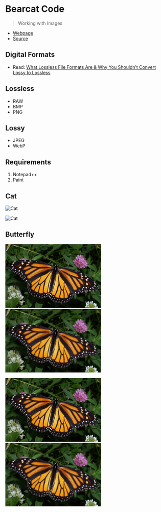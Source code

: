 # Bearcat Code

> Working with Images

- [Webpage](https://profcase.github.io/bearcat-code/)
- [Source](https://github.com/profcase/bearcat-code)

## Digital Formats

- Read: [What Lossless File Formats Are & Why You Shouldn’t Convert Lossy to Lossless](https://www.howtogeek.com/142174/what-lossless-file-formats-are-why-you-shouldnt-convert-lossy-to-lossless/)

## Lossless

- RAW
- BMP
- PNG

## Lossy

- JPEG
- WebP

## Requirements

1. Notepad++
2. Paint

## Cat

![Cat](https://raw.githubusercontent.com/profcase/bearcat-code/master/Cat.bmp "Cat Bitmap image")

![Cat](https://raw.githubusercontent.com/profcase/bearcat-code/master/Cat2.bmp "Cat Bitmap image")

## Butterfly

![Butterfly](https://raw.githubusercontent.com/profcase/bearcat-code/master/Butterfly.png "Butterfly png image")

![Butterfly](https://raw.githubusercontent.com/profcase/bearcat-code/master/Butterfly2.png "Butterfly png image ")


